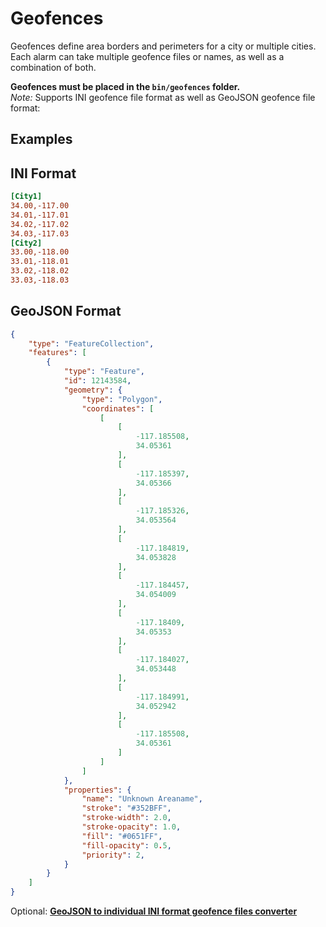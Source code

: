 # Geofences

Geofences define area borders and perimeters for a city or multiple cities. Each alarm can take multiple geofence files or names, as well as a combination of both.  

**Geofences must be placed in the `bin/geofences` folder.**  
*Note:* Supports INI geofence file format as well as GeoJSON geofence file format:  

## Examples

## __INI Format__
```ini
[City1]
34.00,-117.00
34.01,-117.01
34.02,-117.02
34.03,-117.03
[City2]
33.00,-118.00
33.01,-118.01
33.02,-118.02
33.03,-118.03
```
## __GeoJSON Format__
```json
{
    "type": "FeatureCollection",
    "features": [
        {
            "type": "Feature",
            "id": 12143584,
            "geometry": {
                "type": "Polygon",
                "coordinates": [
                    [
                        [
                            -117.185508,
                            34.05361
                        ],
                        [
                            -117.185397,
                            34.05366
                        ],
                        [
                            -117.185326,
                            34.053564
                        ],
                        [
                            -117.184819,
                            34.053828
                        ],
                        [
                            -117.184457,
                            34.054009
                        ],
                        [
                            -117.18409,
                            34.05353
                        ],
                        [
                            -117.184027,
                            34.053448
                        ],
                        [
                            -117.184991,
                            34.052942
                        ],
                        [
                            -117.185508,
                            34.05361
                        ]
                    ]
                ]
            },
            "properties": {
                "name": "Unknown Areaname",
                "stroke": "#352BFF",
                "stroke-width": 2.0,
                "stroke-opacity": 1.0,
                "fill": "#0651FF",
                "fill-opacity": 0.5,
                "priority": 2,
            }
        }
    ]
}
```


Optional: [**GeoJSON to individual INI format geofence files converter**](https://gist.github.com/versx/a0915c6bd95a080b6ff60cd539d4feb6)  